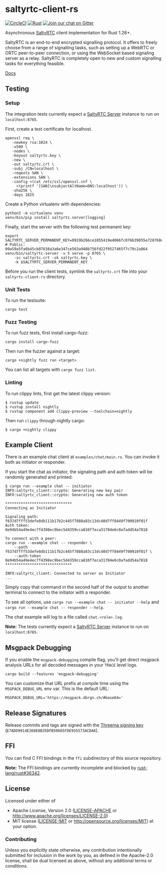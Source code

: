 # saltyrtc-client-rs

[![CircleCI][circle-ci-badge]][circle-ci]
[![Rust][rust-badge]][github]
[![Join our chat on Gitter](https://badges.gitter.im/saltyrtc/Lobby.svg)](https://gitter.im/saltyrtc/Lobby)

Asynchronous [SaltyRTC][saltyrtc] client implementation for Rust 1.26+.

SaltyRTC is an end-to-end encrypted signalling protocol. It offers to freely
choose from a range of signalling tasks, such as setting up a WebRTC or ORTC
peer-to-peer connection, or using the WebSocket based signaling server as a
relay. SaltyRTC is completely open to new and custom signalling tasks for
everything feasible.

[Docs](https://docs.rs/saltyrtc-client)


## Testing

### Setup

The integration tests currently expect a [SaltyRTC Server][server] instance to
run on `localhost:8765`.

First, create a test certificate for localhost.

    openssl req \
       -newkey rsa:1024 \
       -x509 \
       -nodes \
       -keyout saltyrtc.key \
       -new \
       -out saltyrtc.crt \
       -subj /CN=localhost \
       -reqexts SAN \
       -extensions SAN \
       -config <(cat /etc/ssl/openssl.cnf \
         <(printf '[SAN]\nsubjectAltName=DNS:localhost')) \
       -sha256 \
       -days 1825

Create a Python virtualenv with dependencies:

    python3 -m virtualenv venv
    venv/bin/pip install saltyrtc.server[logging]

Finally, start the server with the following test permanent key:

    export SALTYRTC_SERVER_PERMANENT_KEY=0919b266ce1855419e4066fc076b39855e728768e3afa773105edd2e37037c20 # Public: 09a59a5fa6b45cb07638a3a6e347ce563a948b756fd22f9527465f7c79c2a864
    venv/bin/saltyrtc-server -v 5 serve -p 8765 \
        -sc saltyrtc.crt -sk saltyrtc.key \
        -k $SALTYRTC_SERVER_PERMANENT_KEY

Before you run the client tests, symlink the `saltyrtc.crt` file into your
`saltyrtc-client-rs` directory.

### Unit Tests

To run the testsuite:

    cargo test

### Fuzz Testing

To run fuzz tests, first install cargo-fuzz:

    cargo install cargo-fuzz

Then run the fuzzer against a target:

    cargo +nightly fuzz run <target>

You can list all targets with `cargo fuzz list`.

### Linting

To run clippy lints, first get the latest clippy version:

    $ rustup update
    $ rustup install nightly
    $ rustup component add clippy-preview --toolchain=nightly

Then run `clippy` through nightly cargo:

    $ cargo +nightly clippy


## Example Client

There is an example chat client at `examples/chat/main.rs`. You can invoke it both as
initiator or responder.

If you start the chat as initiator, the signaling path and auth token will be
randomly generated and printed:

    $ cargo run --example chat -- initiator
    INFO:saltyrtc_client::crypto: Generating new key pair
    INFO:saltyrtc_client::crypto: Generating new auth token

    ******************************
    Connecting as Initiator

    Signaling path: f637d7fff53defe8db111b17b2c445f7888a83c13dc40d7ff8449f700910f01f
    Auth token: 0e94b54a49e4ec7f4398ec9bec5d4359cca810f7eca31704e6c0afadd54a7818

    To connect with a peer:
    cargo run --example chat -- responder \
        --path f637d7fff53defe8db111b17b2c445f7888a83c13dc40d7ff8449f700910f01f \
        --auth-token 0e94b54a49e4ec7f4398ec9bec5d4359cca810f7eca31704e6c0afadd54a7818
    ******************************

    INFO:saltyrtc_client: Connected to server as Initiator
    ...

Simply copy that command in the second half of the output to another terminal
to connect to the initiator with a responder.

To see all options, use `cargo run --example chat -- initiator --help` and
`cargo run --example chat -- responder --help`.

The chat example will log to a file called `chat.<role>.log`.

**Note:** The tests currently expect a [SaltyRTC Server][server] instance to
run on `localhost:8765`.


## Msgpack Debugging

If you enable the `msgpack-debugging` compile flag, you'll get direct msgpack
analysis URLs for all decoded messages in your `TRACE` level logs.

    cargo build --features 'msgpack-debugging'

You can customize that URL prefix at compile time using the `MSGPACK_DEBUG_URL`
env var. This is the default URL:

    MSGPACK_DEBUG_URL='https://msgpack.dbrgn.ch/#base64='


## Release Signatures

Release commits and tags are signed with the
[Threema signing key](https://keybase.io/threema)
(`E7ADD9914E260E8B35DFB50665FDE935573ACDA6`).


## FFI

You can find C FFI bindings in the `ffi` subdirectory of this source repository.

**Note:** The FFI bindings are currently incomplete and blocked by
[rust-lang/rust#36342](https://github.com/rust-lang/rust/issues/36342).


## License

Licensed under either of

 * Apache License, Version 2.0 ([LICENSE-APACHE](LICENSE-APACHE) or
   http://www.apache.org/licenses/LICENSE-2.0)
 * MIT license ([LICENSE-MIT](LICENSE-MIT) or
   http://opensource.org/licenses/MIT) at your option.


### Contributing

Unless you explicitly state otherwise, any contribution intentionally submitted
for inclusion in the work by you, as defined in the Apache-2.0 license, shall
be dual licensed as above, without any additional terms or conditions.


<!-- Links -->
[saltyrtc]: https://saltyrtc.org/
[server]: https://github.com/saltyrtc/saltyrtc-server-python/

<!-- Badges -->
[circle-ci]: https://circleci.com/gh/saltyrtc/saltyrtc-client-rs/tree/master
[circle-ci-badge]: https://circleci.com/gh/saltyrtc/saltyrtc-client-rs/tree/master.svg?style=shield
[github]: https://github.com/saltyrtc/saltyrtc-client-rs
[rust-badge]: https://img.shields.io/badge/rust-1.26%2B-blue.svg?maxAge=3600
